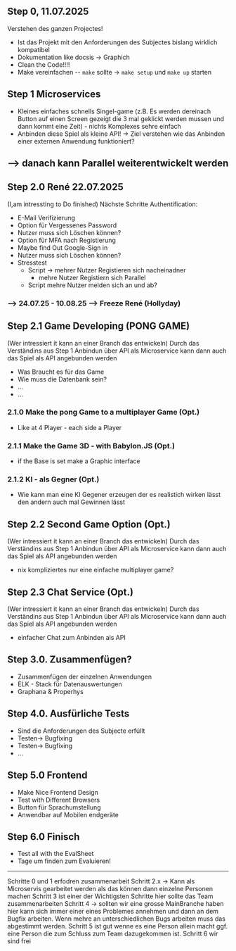 ## Step 0, 11.07.2025
Verstehen des ganzen Projectes!
- Ist das Projekt mit den Anforderungen des Subjectes bislang wirklich kompatibel
- Dokumentation like docsis -> Graphich
- Clean the Code!!!! 
- Make vereinfachen -- `make` sollte -> `make setup` und `make up` starten 

## Step 1 Microservices 
- Kleines einfaches schnells Singel-game (z.B. Es werden dereinach Button auf einen Screen gezeigt die 3 mal geklickt werden mussen und dann kommt eine Zeit) - nichts Komplexes sehre einfach 
- Anbinden diese Spiel als kleine API! -> Ziel verstehen wie das Anbinden einer externen Anwendung funktioniert? 

## --> danach kann Parallel weiterentwickelt werden 

## Step 2.0 René 22.07.2025 
(I,am intressting to Do finished) 
Nächste Schritte Authentification:
- E-Mail Verifizierung
- Option für Vergessenes Password
- Nutzer muss sich Löschen können?
- Option für MFA nach Registierung
- Maybe find Out Google-Sign in
- Nutzer muss sich Löschen können?
- Stresstest
  - Script -> mehrer Nutzer Registieren sich nacheinadner
    - mehre Nutzer Registiern sich Parallel  
  - Script mehre Nutzer melden sich an und ab? 

### --> 24.07.25 - 10.08.25 --> Freeze René (Hollyday)

## Step 2.1 Game Developing (PONG GAME)
(Wer intressiert it kann an einer Branch das entwickeln)
Durch das Verständins aus Step 1 Anbindun über API als Microservice kann dann auch das Spiel als API angebunden werden 
- Was Braucht es für das Game
- Wie muss die Datenbank sein? 
- ...
- ...

### 2.1.0 Make the pong Game to a multiplayer Game (Opt.)
- Like at 4 Player - each side a Player 

### 2.1.1 Make the Game 3D - with Babylon.JS (Opt.)
- if the Base is set make a Graphic interface

### 2.1.2 KI - als Gegner (Opt.)
- Wie kann man eine KI Gegener erzeugen der es realistich wirken lässt den andern auch mal Gewinnen lässt

## Step 2.2 Second Game Option (Opt.)
(Wer intressiert it kann an einer Branch das entwickeln)
Durch das Verständins aus Step 1 Anbindun über API als Microservice kann dann auch das Spiel als API angebunden werden
- nix kompliziertes nur eine einfache multiplayer game? 

## Step 2.3 Chat Service (Opt.)
(Wer intressiert it kann an einer Branch das entwickeln)
Durch das Verständins aus Step 1 Anbindun über API als Microservice kann dann auch das Spiel als API angebunden werden
- einfacher Chat zum Anbinden als API

## Step 3.0. Zusammenfügen? 
- Zusammenfügen der einzelnen Anwendungen
- ELK - Stack für Datenauswertungen
- Graphana & Properhys 

## Step 4.0. Ausfürliche Tests
- Sind die Anforderungen des Subjecte erfúllt 
- Testen-> Bugfixing
- Testen-> Bugfixing
- ...

## Step 5.0 Frontend 
- Make Nice Frontend Design 
- Test with Different Browsers 
- Button für Sprachumstellung 
- Anwendbar auf Mobilen endgeräte 

## Step 6.0 Finisch 
- Test all with the EvalSheet 
- Tage um finden zum Evaluieren! 





---
Schritte 0 und 1 erfodren zusammenarbeit 
Schritt 2.x -> Kann als Microservis gearbeitet werden als das können dann einzelne Personen machen 
Schritt 3 ist einer der Wichtigsten Schritte hier sollte das Team zusammenarbeiten 
Schritt 4 -> sollten wir eine grosse MainBranche haben hier kann sich immer einer eines Problemes annehmen und dann an dem Bugfix arbeiten. Wenn mehre an unterschiedlichen Bugs arbeiten muss das abgestimmt werden. 
Schritt 5 ist gut wenne es eine Person allein macht ggf. eine Person die zum Schluss zum Team dazugekommen ist. 
Schritt 6 wir sind frei 

